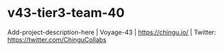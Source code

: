 # v43-tier3-team-40
Add-project-description-here | Voyage-43 | https://chingu.io/ | Twitter: https://twitter.com/ChinguCollabs
